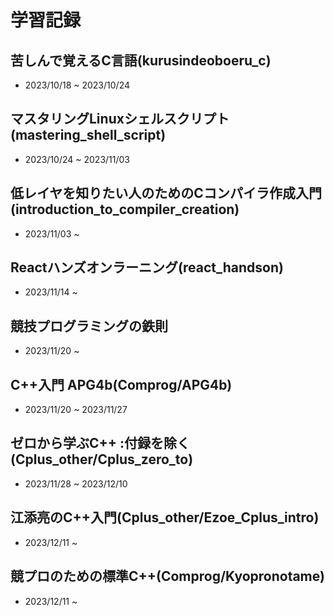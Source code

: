 # 学習記録

## 苦しんで覚えるC言語(kurusindeoboeru_c)
- 2023/10/18 ~ 2023/10/24

## マスタリングLinuxシェルスクリプト(mastering_shell_script)
- 2023/10/24 ~ 2023/11/03

## 低レイヤを知りたい人のためのCコンパイラ作成入門(introduction_to_compiler_creation)
- 2023/11/03 ~
  
## Reactハンズオンラーニング(react_handson)
- 2023/11/14 ~

## 競技プログラミングの鉄則
- 2023/11/20 ~ 

## C++入門 APG4b(Comprog/APG4b)
- 2023/11/20 ~ 2023/11/27

## ゼロから学ぶC++ :付録を除く(Cplus_other/Cplus_zero_to)
- 2023/11/28 ~ 2023/12/10

## 江添亮のC++入門(Cplus_other/Ezoe_Cplus_intro)
- 2023/12/11 ~ 
  
## 競プロのための標準C++(Comprog/Kyopronotame)
- 2023/12/11 ~ 
